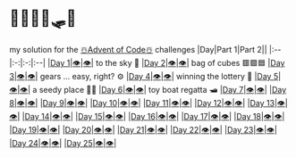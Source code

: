 # 🎄🦌🦌🦌🛷🎄
my solution for the [☃️Advent of Code☃️](https://adventofcode.com/2023) challenges
|Day|Part 1|Part 2||
|:--|:-:|:-:|:--|
|[Day 1](https://adventofcode.com/2023/day/1)|[👁️](https://github.com/MaxG99/AdventOfCode23/blob/main/src/main/java/Day_1/CalibrationDataCalculator_Part1.java)|[👁️](https://github.com/MaxG99/AdventOfCode23/blob/main/src/main/java/Day_1/CalibrationDataCalculator_Part2.java)| to the sky 🚀
|[Day 2](https://adventofcode.com/2023/day/2)|[👁️](https://github.com/MaxG99/AdventOfCode23/blob/main/src/main/java/Day_2/Part1.java)|[👁️](https://github.com/MaxG99/AdventOfCode23/blob/main/src/main/java/Day_2/Part2.java)| bag of cubes 🟥🟩🟦
|[Day 3](https://adventofcode.com/2023/day/3)|[👁️](https://github.com/MaxG99/AdventOfCode23/tree/main/src/main/java/Day_3/Part1.java)|[👁️](https://github.com/MaxG99/AdventOfCode23/tree/main/src/main/java/Day_3/Part2.java)| gears ... easy, right? ⚙️
|[Day 4](https://adventofcode.com/2023/day/4)|[👁️](https://github.com/MaxG99/AdventOfCode23/tree/main/src/main/java/Day_4/Part1.java)|[👁️](https://github.com/MaxG99/AdventOfCode23/tree/main/src/main/java/Day_4/Part2.java)| winning the lottery 🎰
|[Day 5](https://adventofcode.com/2023/day/5)|[👁️](https://github.com/MaxG99/AdventOfCode23/tree/main/src/main/java/Day_5/Part1.java)|[👁️](https://github.com/MaxG99/AdventOfCode23/tree/main/src/main/java/Day_5/Part2.java)| a seedy place 🌱🌱
|[Day 6](https://adventofcode.com/2023/day/6)|[👁️](https://github.com/MaxG99/AdventOfCode23/tree/main/src/main/java/Day_6/Part1.java)|[👁️](https://github.com/MaxG99/AdventOfCode23/tree/main/src/main/java/Day_6/Part2.java)| toy boat regatta 🛥️
|[Day 7](https://adventofcode.com/2023/day/7)|[👁️](https://github.com/MaxG99/AdventOfCode23/tree/main/src/main/java/Day_7/Part1.java)|[👁️](https://github.com/MaxG99/AdventOfCode23/tree/main/src/main/java/Day_7/Part2.java)|
|[Day 8](-https://adventofcode.com/2023/day/8)|[👁️](-https://github.com/MaxG99/AdventOfCode23/tree/main/src/main/java/Day_8/Part1.java)|[👁️](-https://github.com/MaxG99/AdventOfCode23/tree/main/src/main/java/Day_8/Part2.java)|
|[Day 9](-https://adventofcode.com/2023/day/9)|[👁️](-https://github.com/MaxG99/AdventOfCode23/tree/main/src/main/java/Day_9/Part1.java)|[👁️](-https://github.com/MaxG99/AdventOfCode23/tree/main/src/main/java/Day_9/Part2.java)|
|[Day 10](-https://adventofcode.com/2023/day/10)|[👁️](-https://github.com/MaxG99/AdventOfCode23/tree/main/src/main/java/Day_10/Part1.java)|[👁️](-https://github.com/MaxG99/AdventOfCode23/tree/main/src/main/java/Day_10/Part2.java)|
|[Day 11](-https://adventofcode.com/2023/day/11)|[👁️](-https://github.com/MaxG99/AdventOfCode23/tree/main/src/main/java/Day_11/Part1.java)|[👁️](-https://github.com/MaxG99/AdventOfCode23/tree/main/src/main/java/Day_11/Part2.java)|
|[Day 12](-https://adventofcode.com/2023/day/12)|[👁️](-https://github.com/MaxG99/AdventOfCode23/tree/main/src/main/java/Day_12/Part1.java)|[👁️](-https://github.com/MaxG99/AdventOfCode23/tree/main/src/main/java/Day_12/Part2.java)|
|[Day 13](-https://adventofcode.com/2023/day/13)|[👁️](-https://github.com/MaxG99/AdventOfCode23/tree/main/src/main/java/Day_13/Part1.java)|[👁️](-https://github.com/MaxG99/AdventOfCode23/tree/main/src/main/java/Day_13/Part2.java)|
|[Day 14](-https://adventofcode.com/2023/day/14)|[👁️](-https://github.com/MaxG99/AdventOfCode23/tree/main/src/main/java/Day_14/Part1.java)|[👁️](-https://github.com/MaxG99/AdventOfCode23/tree/main/src/main/java/Day_14/Part2.java)|
|[Day 15](-https://adventofcode.com/2023/day/15)|[👁️](-https://github.com/MaxG99/AdventOfCode23/tree/main/src/main/java/Day_15/Part1.java)|[👁️](-https://github.com/MaxG99/AdventOfCode23/tree/main/src/main/java/Day_15/Part2.java)|
|[Day 16](-https://adventofcode.com/2023/day/16)|[👁️](-https://github.com/MaxG99/AdventOfCode23/tree/main/src/main/java/Day_16/Part1.java)|[👁️](-https://github.com/MaxG99/AdventOfCode23/tree/main/src/main/java/Day_16/Part2.java)|
|[Day 17](-https://adventofcode.com/2023/day/17)|[👁️](-https://github.com/MaxG99/AdventOfCode23/tree/main/src/main/java/Day_17/Part1.java)|[👁️](-https://github.com/MaxG99/AdventOfCode23/tree/main/src/main/java/Day_17/Part2.java)|
|[Day 18](-https://adventofcode.com/2023/day/18)|[👁️](-https://github.com/MaxG99/AdventOfCode23/tree/main/src/main/java/Day_18/Part1.java)|[👁️](-https://github.com/MaxG99/AdventOfCode23/tree/main/src/main/java/Day_18/Part2.java)|
|[Day 19](-https://adventofcode.com/2023/day/19)|[👁️](-https://github.com/MaxG99/AdventOfCode23/tree/main/src/main/java/Day_19/Part1.java)|[👁️](-https://github.com/MaxG99/AdventOfCode23/tree/main/src/main/java/Day_19/Part2.java)|
|[Day 20](-https://adventofcode.com/2023/day/20)|[👁️](-https://github.com/MaxG99/AdventOfCode23/tree/main/src/main/java/Day_20/Part1.java)|[👁️](-https://github.com/MaxG99/AdventOfCode23/tree/main/src/main/java/Day_20/Part2.java)|
|[Day 21](-https://adventofcode.com/2023/day/21)|[👁️](-https://github.com/MaxG99/AdventOfCode23/tree/main/src/main/java/Day_21/Part1.java)|[👁️](-https://github.com/MaxG99/AdventOfCode23/tree/main/src/main/java/Day_21/Part2.java)|
|[Day 22](-https://adventofcode.com/2023/day/22)|[👁️](-https://github.com/MaxG99/AdventOfCode23/tree/main/src/main/java/Day_22/Part1.java)|[👁️](-https://github.com/MaxG99/AdventOfCode23/tree/main/src/main/java/Day_22/Part2.java)|
|[Day 23](-https://adventofcode.com/2023/day/23)|[👁️](-https://github.com/MaxG99/AdventOfCode23/tree/main/src/main/java/Day_23/Part1.java)|[👁️](-https://github.com/MaxG99/AdventOfCode23/tree/main/src/main/java/Day_23/Part2.java)|
|[Day 24](-https://adventofcode.com/2023/day/24)|[👁️](-https://github.com/MaxG99/AdventOfCode23/tree/main/src/main/java/Day_24/Part1.java)|[👁️](-https://github.com/MaxG99/AdventOfCode23/tree/main/src/main/java/Day_24/Part2.java)|
|[Day 25](-https://adventofcode.com/2023/day/25)|[👁️](-https://github.com/MaxG99/AdventOfCode23/tree/main/src/main/java/Day_25/Part1.java)|[👁️](-https://github.com/MaxG99/AdventOfCode23/tree/main/src/main/java/Day_25/Part2.java)|
